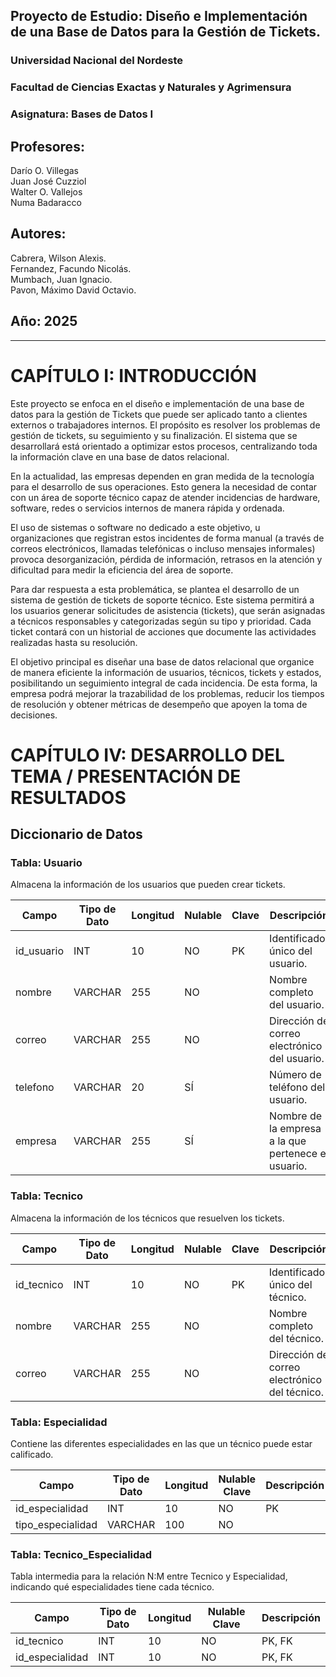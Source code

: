 ## Proyecto de Estudio: Diseño e Implementación de una Base de Datos para la Gestión de Tickets.  
### Universidad Nacional del Nordeste  
### Facultad de Ciencias Exactas y Naturales y Agrimensura

### Asignatura: Bases de Datos I  
## Profesores:  
Darío O. Villegas    
Juan José Cuzziol    
Walter O. Vallejos    
Numa Badaracco

## Autores:  
Cabrera, Wilson Alexis.    
Fernandez, Facundo Nicolás.    
Mumbach, Juan Ignacio.    
Pavon, Máximo David Octavio.

## Año: 2025

- - -  

# CAPÍTULO I: INTRODUCCIÓN

Este proyecto se enfoca en el diseño e implementación de una base de datos para la gestión de Tickets que puede ser aplicado tanto a clientes externos o trabajadores internos. El propósito es resolver los problemas de gestión de tickets, su seguimiento y su finalización. El sistema que se desarrollará está orientado a optimizar estos procesos, centralizando toda la información clave en una base de datos relacional.

En la actualidad, las empresas dependen en gran medida de la tecnología para el desarrollo de sus operaciones. Esto genera la necesidad de contar con un área de soporte técnico capaz de atender incidencias de hardware, software, redes o servicios internos de manera rápida y ordenada.

El uso de sistemas o software no dedicado a este objetivo, u organizaciones que registran estos incidentes de forma manual (a través de correos electrónicos, llamadas telefónicas o incluso mensajes informales) provoca desorganización, pérdida de información, retrasos en la atención y dificultad para medir la eficiencia del área de soporte.

Para dar respuesta a esta problemática, se plantea el desarrollo de un sistema de gestión de tickets de soporte técnico. Este sistema permitirá a los usuarios generar solicitudes de asistencia (tickets), que serán asignadas a técnicos responsables y categorizadas según su tipo y prioridad. Cada ticket contará con un historial de acciones que documente las actividades realizadas hasta su resolución.

El objetivo principal es diseñar una base de datos relacional que organice de manera eficiente la información de usuarios, técnicos, tickets y estados, posibilitando un seguimiento integral de cada incidencia. De esta forma, la empresa podrá mejorar la trazabilidad de los problemas, reducir los tiempos de resolución y obtener métricas de desempeño que apoyen la toma de decisiones.

# CAPÍTULO IV: DESARROLLO DEL TEMA / PRESENTACIÓN DE RESULTADOS

## Diccionario de Datos

### Tabla: Usuario
Almacena la información de los usuarios que pueden crear tickets.

| Campo | Tipo de Dato | Longitud | Nulable | Clave | Descripción |
|-------|--------------|----------|----------|-------|-------------|
| id_usuario | INT| 10 | NO | PK | Identificador único del usuario. |
| nombre | VARCHAR | 255 | NO | | Nombre completo del usuario. |
| correo | VARCHAR | 255 | NO | | Dirección de correo electrónico del usuario. |
| telefono | VARCHAR | 20 | SÍ | | Número de teléfono del usuario. |
| empresa | VARCHAR | 255 | SÍ | | Nombre de la empresa a la que pertenece el usuario. |

### Tabla: Tecnico
Almacena la información de los técnicos que resuelven los tickets.

| Campo	| Tipo de Dato | Longitud | Nulable | Clave | Descripción |
| --- | --- | --- | --- | --- | --- |
| id_tecnico | INT | 10 | NO | PK | Identificador único del técnico. |
| nombre | VARCHAR | 255 | NO | | Nombre completo del técnico. |
| correo | VARCHAR | 255 | NO | | Dirección de correo electrónico del técnico. |


### Tabla: Especialidad
Contiene las diferentes especialidades en las que un técnico puede estar calificado.

| Campo | Tipo de Dato |	Longitud |	Nulable	Clave |	Descripción |
| --- | --- | --- | --- | --- |
| id_especialidad | INT | 10 | NO | PK | Identificador único de la especialidad. |
| tipo_especialidad | VARCHAR | 100 | NO | | Nombre o descripción de la especialidad. |


### Tabla: Tecnico_Especialidad
Tabla intermedia para la relación N:M entre Tecnico y Especialidad, indicando qué especialidades tiene cada técnico.

| Campo	| Tipo de Dato |	Longitud |	Nulable	Clave |	Descripción |
| --- | --- | --- | --- | --- |
| id_tecnico | INT | 10 | NO | PK, FK | Identificador del técnico (clave foránea de Tecnico). |
| id_especialidad | INT | 10 | NO | PK, FK | Identificador de la especialidad (clave foránea de Especialidad). |






